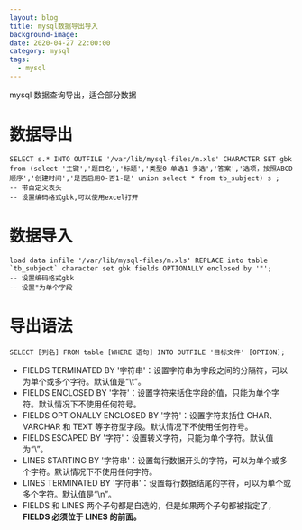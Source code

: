 ```yaml
---
layout: blog
title: mysql数据导出导入
background-image:
date: 2020-04-27 22:00:00
category: mysql
tags:
  - mysql
---
```


mysql 数据查询导出，适合部分数据

# 数据导出

```
SELECT s.* INTO OUTFILE '/var/lib/mysql-files/m.xls' CHARACTER SET gbk from (select '主键','题目名','标题','类型0-单选1-多选','答案','选项，按照ABCD顺序','创建时间','是否启用0-否1-是' union select * from tb_subject) s ;
-- 带自定义表头
-- 设置编码格式gbk,可以使用excel打开
```

# 数据导入

```
load data infile '/var/lib/mysql-files/m.xls' REPLACE into table `tb_subject` character set gbk fields OPTIONALLY enclosed by '"';
-- 设置编码格式gbk
-- 设置"为单个字段
```

# 导出语法

```
SELECT [列名] FROM table [WHERE 语句] INTO OUTFILE '目标文件' [OPTION];
```

- FIELDS TERMINATED BY '字符串'：设置字符串为字段之间的分隔符，可以为单个或多个字符。默认值是“\t”。
- FIELDS ENCLOSED BY '字符'：设置字符来括住字段的值，只能为单个字符。默认情况下不使用任何符号。
- FIELDS OPTIONALLY ENCLOSED BY '字符'：设置字符来括住 CHAR、VARCHAR 和 TEXT 等字符型字段。默认情况下不使用任何符号。
- FIELDS ESCAPED BY '字符'：设置转义字符，只能为单个字符。默认值为“\”。
- LINES STARTING BY '字符串'：设置每行数据开头的字符，可以为单个或多个字符。默认情况下不使用任何字符。
- LINES TERMINATED BY '字符串'：设置每行数据结尾的字符，可以为单个或多个字符。默认值是“\n”。
- FIELDS 和 LINES 两个子句都是自选的，但是如果两个子句都被指定了，**FIELDS 必须位于 LINES 的前面。**
